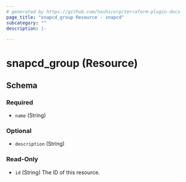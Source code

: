 ```yaml
---
# generated by https://github.com/hashicorp/terraform-plugin-docs
page_title: "snapcd_group Resource - snapcd"
subcategory: ""
description: |-
  
---
```


# snapcd_group (Resource)





<!-- schema generated by tfplugindocs -->
## Schema

### Required

- `name` (String)

### Optional

- `description` (String)

### Read-Only

- `id` (String) The ID of this resource.
